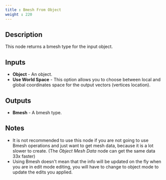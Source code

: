```yaml
---
title : Bmesh From Object
weight : 220
---
```


## Description

This node returns a bmesh type for the input object.

## Inputs

- **Object** - An object.
- **Use World Space** - This option allows you to choose between local and
  global coordinates space for the output vectors (vertices location).

## Outputs

- **Bmesh** - A bmesh type.

## Notes

- It is not recommended to use this node if you are not going to use Bmesh
  operations and just want to get mesh data, because it is a lot slower to
  create. (The *Object Mesh Data* node can get the same data 33x faster)
- Using Bmesh doesn't mean that the info will be updated on the fly when you are
  in edit mode editing, you will have to change to object mode to update the
  edits you applied.
